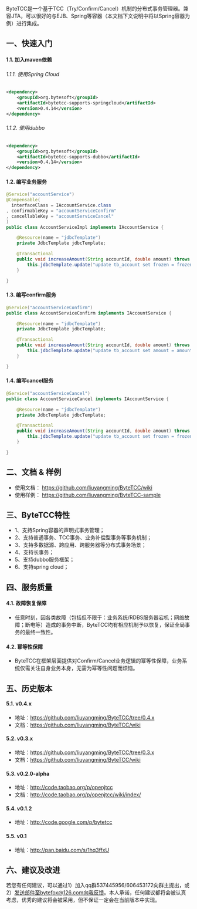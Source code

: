 ﻿ByteTCC是一个基于TCC（Try/Confirm/Cancel）机制的分布式事务管理器。兼容JTA，可以很好的与EJB、Spring等容器（本文档下文说明中将以Spring容器为例）进行集成。

## 一、快速入门
#### 1.1. 加入maven依赖
###### 1.1.1. 使用Spring Cloud
```xml
<dependency>
	<groupId>org.bytesoft</groupId>
	<artifactId>bytetcc-supports-springcloud</artifactId>
	<version>0.4.14</version>
</dependency>
```
###### 1.1.2. 使用dubbo
```xml
<dependency>
	<groupId>org.bytesoft</groupId>
	<artifactId>bytetcc-supports-dubbo</artifactId>
	<version>0.4.14</version>
</dependency>
```

#### 1.2. 编写业务服务
```java
@Service("accountService")
@Compensable(
  interfaceClass = IAccountService.class 
, confirmableKey = "accountServiceConfirm"
, cancellableKey = "accountServiceCancel"
)
public class AccountServiceImpl implements IAccountService {

	@Resource(name = "jdbcTemplate")
	private JdbcTemplate jdbcTemplate;

	@Transactional
	public void increaseAmount(String accountId, double amount) throws ServiceException {
	    this.jdbcTemplate.update("update tb_account set frozen = frozen + ? where acct_id = ?", amount, acctId);
	}

}
```

#### 1.3. 编写confirm服务
```java
@Service("accountServiceConfirm")
public class AccountServiceConfirm implements IAccountService {

	@Resource(name = "jdbcTemplate")
	private JdbcTemplate jdbcTemplate;

	@Transactional
	public void increaseAmount(String accountId, double amount) throws ServiceException {
	    this.jdbcTemplate.update("update tb_account set amount = amount + ?, frozen = frozen - ? where acct_id = ?", amount, amount, acctId);
	}

}
```

#### 1.4. 编写cancel服务
```java
@Service("accountServiceCancel")
public class AccountServiceCancel implements IAccountService {

	@Resource(name = "jdbcTemplate")
	private JdbcTemplate jdbcTemplate;

	@Transactional
	public void increaseAmount(String accountId, double amount) throws ServiceException {
	    this.jdbcTemplate.update("update tb_account set frozen = frozen - ? where acct_id = ?", amount, acctId);
	}

}
```

## 二、文档 & 样例
* 使用文档： https://github.com/liuyangming/ByteTCC/wiki
* 使用样例： https://github.com/liuyangming/ByteTCC-sample


## 三、ByteTCC特性
* 1、支持Spring容器的声明式事务管理；
* 2、支持普通事务、TCC事务、业务补偿型事务等事务机制；
* 3、支持多数据源、跨应用、跨服务器等分布式事务场景；
* 4、支持长事务；
* 5、支持dubbo服务框架；
* 6、支持spring cloud；

## 四、服务质量
#### 4.1. 故障恢复保障
* 任意时刻，因各类故障（包括但不限于：业务系统/RDBS服务器宕机；网络故障；断电等）造成的事务中断，ByteTCC均有相应机制予以恢复，保证全局事务的最终一致性。

#### 4.2. 幂等性保障
* ByteTCC在框架层面提供对Confirm/Cancel业务逻辑的幂等性保障，业务系统仅需关注自身业务本身，无需为幂等性问题而烦恼。

## 五、历史版本
#### 5.1. v0.4.x
* 地址：https://github.com/liuyangming/ByteTCC/tree/0.4.x
* 文档：https://github.com/liuyangming/ByteTCC/wiki

#### 5.2. v0.3.x
* 地址：https://github.com/liuyangming/ByteTCC/tree/0.3.x
* 文档：https://github.com/liuyangming/ByteTCC/wiki

#### 5.3. v0.2.0-alpha
* 地址：http://code.taobao.org/p/openjtcc
* 文档：http://code.taobao.org/p/openjtcc/wiki/index/

#### 5.4. v0.1.2
* 地址：http://code.google.com/p/bytetcc

#### 5.5. v0.1
* 地址：http://pan.baidu.com/s/1hq3ffxU

## 六、建议及改进
若您有任何建议，可以通过1）加入qq群537445956/606453172向群主提出，或2）发送邮件至bytefox@126.com向我反馈。本人承诺，任何建议都将会被认真考虑，优秀的建议将会被采用，但不保证一定会在当前版本中实现。
